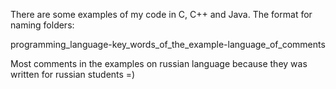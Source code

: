 There are some examples of my code in C, C++ and Java. The format for naming folders:

programming_language-key_words_of_the_example-language_of_comments

Most comments in the examples on russian language because they was written for russian students =)